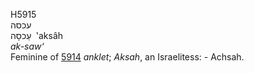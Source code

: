 <body>
  <p>H5915<br>  עכסה  <br> עַכסָה  ‎  ‛aksâh  <br><i>ak-saw‘ </i><br>Feminine of <a href="h5914.htm">5914</a>  <i>anklet</i>; <i>Aksah</i>, an Israelitess: - Achsah.<br></p>
 </body>